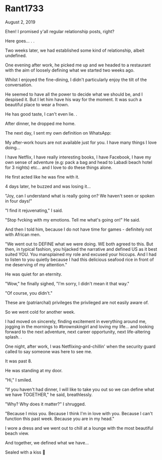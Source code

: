 # Rant1733


August 2, 2019

Ehen! I promised y'all regular relationship posts, right?

Here goes...
.
.

Two weeks later, we had established some kind of relationship, albeit undefined.

One evening after work, he picked me up and we headed to a restaurant with the aim of loosely defining what we started two weeks ago.

Whilst I enjoyed the fine-dining, I didn't particularly enjoy the tilt of the conversation. 

He seemed to have all the power to decide what we should be, and I despised it. But I let him have his way for the moment. It was such a beautiful place to wear a frown. 

He has good taste, I can't even lie.
.

After dinner, he dropped me home.

The next day, I sent my own definition on WhatsApp:

My after-work hours are not available just for you. I have many things I Iove doing...

I have Netflix, I have really interesting books, I have Facebook, I have my own sense of adventure (e.g: pack a bag and head to Labadi beach hotel for 3 nights) etc... and I love to do these things alone. 

He first acted like he was fine with it.

4 days later, he buzzed and was losing it...

"Joy, can I understand what is really going on? We haven't seen or spoken in four days!"

"I find it rejuvenating," I said.

"Stop fvcking with my emotions. Tell me what's going on!" He said. 

And then I told him, because I do not have time for games - definitely not with African men.

"We went out to DEFINE what we were doing. WE both agreed to this. But then, in typical fashion, you hijacked the narrative and defined US as it best suited YOU. You mansplained my role and excused your hiccups. And I had to listen to you quietly because I had this delicious seafood rice in front of me deserving of my attention."

He was quiet for an eternity. 

"Wow," he finally sighed, "I'm sorry, I didn't mean it that way."

"Of course, you didn't."

These are (patriarchal) privileges the privileged are not easily aware of.

So we went cold for another week. 

I had moved on sincerely, finding excitement in everything around me, jogging in the mornings to #brownskingirl and loving my life...  and looking forward to the next adventure, next career opportunity, next life-altering splash.
.

One night, after work, I was Netflixing-and-chillin' when the security guard called to say someone was here to see me.

It was past 8.

He was standing at my door.

"Hi," I smiled.

"If you haven't had dinner, I will like to take you out so we can define what we have TOGETHER," he said, breathlessly.

"Why? Why does it matter?" I shrugged.

"Because I miss you. Because I think I'm in love with you. Because I can't function this past week. Because you are in my head."

I wore a dress and we went out to chill at a lounge with the most beautiful beach view.

And together, we defined what we have...

Sealed with a kiss 💋